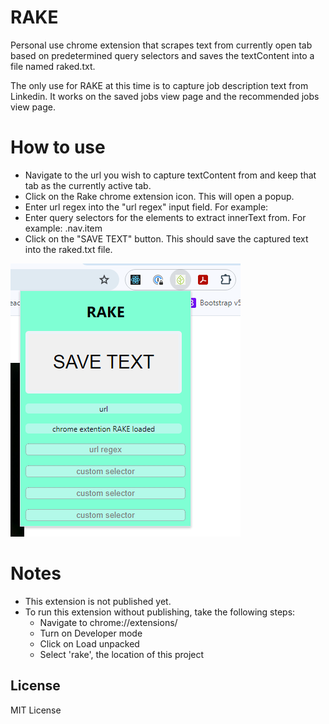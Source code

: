 # RAKE

Personal use chrome extension that scrapes text from currently open tab based on predetermined query selectors and saves the textContent into a file named raked.txt.

The only use for RAKE at this time is to capture job description text from Linkedin. It works on the saved jobs view page and the recommended jobs view page.

# How to use

- Navigate to the url you wish to capture textContent from and keep that tab as the currently active tab.
- Click on the Rake chrome extension icon. This will open a popup.
- Enter url regex into the "url regex" input field. For example:
- Enter query selectors for the elements to extract innerText from. For example: .nav.item
- Click on the "SAVE TEXT" button. This should save the captured text into the raked.txt file.

![rake](images/screenshot.png)

# Notes

- This extension is not published yet.
- To run this extension without publishing, take the following steps:
  - Navigate to chrome://extensions/
  - Turn on Developer mode
  - Click on Load unpacked
  - Select 'rake', the location of this project

## License

MIT License
